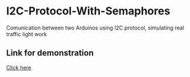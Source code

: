 # I2C-Protocol-With-Semaphores
Comunication between two Arduinos using I2C protocol, simulating real traffic light work
## Link for demonstration

[Click here](https://www.youtube.com/watch?v=98iIpDLuMRA)
